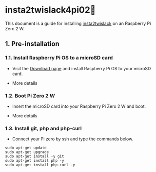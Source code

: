 # insta2twislack4pi02🐢
This document is a guide for installing [insta2twislack](https://github.com/tmatsumor/insta2twislack) on an Raspberry Pi Zero 2 W.

## 1. Pre-installation

### 1.1. Install Raspberry Pi OS to a microSD card 
- Visit the [Download page](https://www.raspberrypi.com/software/) and install Raspberry Pi OS to your microSD card. 

- More details

### 1.2. Boot Pi Zero 2 W
- Insert the microSD card into your Raspberry Pi Zero 2 W and boot.

- More details

### 1.3. Install git, php and php-curl
- Connect your Pi zero by ssh and type the commands below.
```
sudo apt-get update
sudo apt-get upgrade
sudo apt-get install -y git
sudo apt-get install php -y
sudo apt-get install php-curl -y
```

